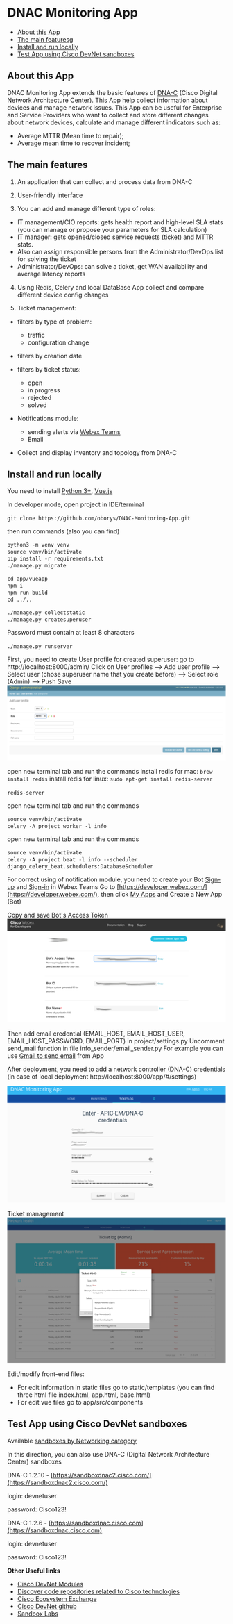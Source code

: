# DNAC Monitoring App

  - [About this App](#about_this_app)
  - [The main featuresg](#the_main_features)
  - [Install and run locally ](#install_and_run_locally )
  - [Test App using Cisco DevNet sandboxes](#test_app_using_cisco_devnet_sandboxes)

## About this App
DNAC Monitoring App extends the basic features of [DNA-C](https://www.cisco.com/c/en/us/products/cloud-systems-management/dna-center/index.html) (Cisco Digital Network Architecture Center). This App help collect information about devices and manage network issues. This App can be useful for Enterprise and Service Providers who want to collect and store different changes about network devices, calculate and manage different indicators such as:
- Average MTTR (Mean time to repair); 
- Average mean time to recover incident; 

## The main features
1. An application that can collect and process data from DNA-C
2. User-friendly interface 

3. You can add and manage different type of roles:
- IT management/CIO reports: gets health report and high-level SLA stats (you can manage or propose your parameters for SLA calculation)
- IT manager: gets opened/closed service requests (ticket) and MTTR stats. 
- Also can assign responsible persons from the Administrator/DevOps list for solving the ticket 
- Administrator/DevOps: can solve a ticket, get WAN availability and average latency reports 

4. Using Redis, Celery and local DataBase App collect and compare different device config changes

5. Ticket management:
- filters by type of problem: 
    - traffic
    - configuration change
- filters by creation date 
- filters by ticket status:
    - open 
    - in progress
    - rejected
    - solved
 
- Notifications module:
    - sending alerts via [Webex Teams](https://www.webex.com/team-collaboration.html)
    - Email 
- Collect and display inventory and topology from DNA-C 

## Install and run locally 

You need to install [Python 3+](https://realpython.com/installing-python/), [Vue.js](https://v1.vuejs.org/guide/installation.html)


In developer mode, open project in IDE/terminal

`git clone https://github.com/oborys/DNAC-Monitoring-App.git`

then run commands (also you can find)
```
python3 -m venv venv
source venv/bin/activate
pip install -r requirements.txt
./manage.py migrate
```

```
cd app/vueapp
npm i
npm run build
cd ../..
```

```
./manage.py collectstatic
./manage.py createsuperuser
```

Password must contain at least 8 characters

`./manage.py runserver`

First, you need to create User profile for created superuser:
go to http://localhost:8000/admin/
Click on User profiles --> Add user profile --> Select user (chose superuser name that you create before) --> Select role (Admin) --> Push Save
![](img/DNAC_App_create_user_profile.png)

open new terminal tab and run the commands
install redis for mac: 
`brew install redis`
install redis for linux: 
`sudo apt-get install redis-server`

`redis-server`

open new terminal tab and run the commands

```
source venv/bin/activate
celery -A project worker -l info
```

open new terminal tab and run the commands

```
source venv/bin/activate
celery -A project beat -l info --scheduler django_celery_beat.schedulers:DatabaseScheduler
```

For correct using of notification module, you need to create your Bot
[Sign-up](https://www.webex.com/pricing/free-trial.html) and [Sign-in](https://teams.webex.com/signin) in Webex Teams
Go to [https://developer.webex.com/](https://developer.webex.com/), then click [My Apps](https://developer.webex.com/my-apps) and Create a New App (Bot)

Copy and save Bot's Access Token
![](img/DNAC_App_Bot_Token.png)

Then add email credential (EMAIL_HOST, EMAIL_HOST_USER, EMAIL_HOST_PASSWORD, EMAIL_PORT) in project/settings.py
Uncomment send_mail function in file info_sender/email_sender.py
For example you can use [Gmail to send email](https://support.google.com/a/answer/176600?hl=en) from App

After deployment, you need to add a network controller (DNA-C) credentials (in case of local deployment http://localhost:8000/app/#/settings)

![](img/DNAC_App_credentials.png)

Ticket management  
![](img/DNAC_App_ticket_management.png)

Edit/modify front-end files:
- For edit information in static files go to static/templates (you can find three html file index.html, app.html, base.html)
- For edit vue files go to app/src/components


## Test App using Cisco DevNet sandboxes

Available [sandboxes by Networking category](https://devnetsandbox.cisco.com/RM/Topology?c=14ec7ccf-2988-474e-a135-1e90b9bc6caf)

In this direction, you can also use DNA-C (Digital Network Architecture Center) sandboxes

DNA-C 1.2.10 - [https://sandboxdnac2.cisco.com/](https://sandboxdnac2.cisco.com/)

login: devnetuser

password: Cisco123!

DNA-C 1.2.6 - [https://sandboxdnac.cisco.com](https://sandboxdnac.cisco.com)

login: devnetuser

password: Cisco123!


**Other Useful links**

- [Cisco DevNet Modules](https://developer.cisco.com/learning/modules)
- [Discover code repositories related to Cisco technologies](https://developer.cisco.com/codeexchange/)
- [Cisco Ecosystem Exchange](https://developer.cisco.com/ecosystem)
- [Cisco DevNet github](https://github.com/CiscoDevNet)
- [Sandbox Labs](https://devnetsandbox.cisco.com/RM/Topology)


